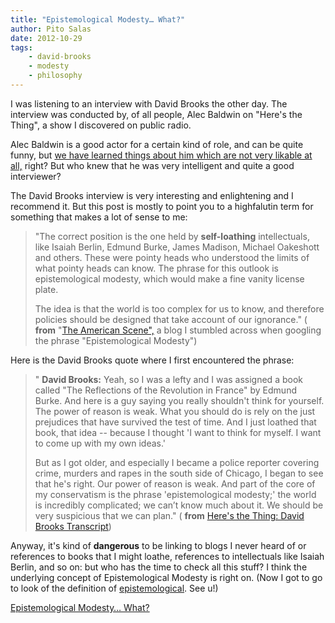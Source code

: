 ```yaml
---
title: "Epistemological Modesty… What?"
author: Pito Salas
date: 2012-10-29
tags:
    - david-brooks
    - modesty
    - philosophy
---
```




I was listening to an interview with David Brooks the other day. The interview
was conducted by, of all people, Alec Baldwin on "Here's the Thing", a show I
discovered on public radio.

Alec Baldwin is a good actor for a certain kind of role, and can be quite
funny, but [we have learned things about him which are not very likable at
all,](<http://www.people.com/people/article/0,,20285148,00.html>) right? But
who knew that he was very intelligent and quite a good interviewer?

The David Brooks interview is very interesting and enlightening and I
recommend it. But this post is mostly to point you to a highfalutin term for
something that makes a lot of sense to me:

> "The correct position is the one held by **self-loathing** intellectuals,
> like Isaiah Berlin, Edmund Burke, James Madison, Michael Oakeshott and
> others. These were pointy heads who understood the limits of what pointy
> heads can know. The phrase for this outlook is epistemological modesty,
> which would make a fine vanity license plate.
>
> The idea is that the world is too complex for us to know, and therefore
> policies should be designed that take account of our ignorance." ( **from**
> "[The American
> Scene",](<http://theamericanscene.com/2009/02/20/epistemological-modesty>) a
> blog I stumbled across when googling the phrase "Epistemological Modesty")

Here is the David Brooks quote where I first encountered the phrase:

> " **David Brooks:** Yeah, so I was a lefty and I was assigned a book called
> "The Reflections of the Revolution in France" by Edmund Burke. And here is a
> guy saying you really shouldn't think for yourself. The power of reason is
> weak. What you should do is rely on the just prejudices that have survived
> the test of time. And I just loathed that book, that idea -- because I
> thought 'I want to think for myself. I want to come up with my own ideas.'
>
> But as I got older, and especially I became a police reporter covering
> crime, murders and rapes in the south side of Chicago, I began to see that
> he's right. Our power of reason is weak. And part of the core of my
> conservatism is the phrase 'epistemological modesty;' the world is
> incredibly complicated; we can’t know much about it. We should be very
> suspicious that we can plan." ( **from** [Here's the Thing: David Brooks
> Transcript](<http://www.wnyc.org/shows/heresthething/2012/oct/08/transcript/>))

Anyway, it's kind of **dangerous** to be linking to blogs I never heard of or
references to books that I might loathe, references to intellectuals like
Isaiah Berlin, and so on: but who has the time to check all this stuff? I
think the underlying concept of Epistemological Modesty is right on. (Now I
got to go to look of the definition of
[epistemological](<http://en.wikipedia.org/wiki/Epistemology>). See u!)


[Epistemological Modesty… What?](None)
